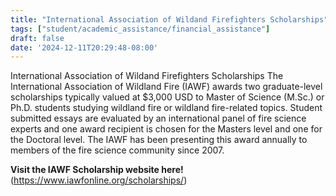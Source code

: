 ```yaml
---
title: "International Association of Wildand Firefighters Scholarships"
tags: ["student/academic_assistance/financial_assistance"]
draft: false
date: '2024-12-11T20:29:48-08:00'
---
```


International Association of Wildand Firefighters Scholarships
    The International Association of Wildland Fire (IAWF) awards two graduate-level scholarships typically valued at $3,000 USD to Master of Science (M.Sc.) or Ph.D. students studying wildland fire or wildland fire-related topics. Student submitted essays are evaluated by an international panel of fire science experts and one award recipient is chosen for the Masters level and one for the Doctoral level. The IAWF has been presenting this award annually to members of the fire science community since 2007.

**Visit the IAWF Scholarship website here!** (https://www.iawfonline.org/scholarships/)

